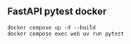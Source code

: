 ## FastAPI pytest docker

```
docker compose up -d --build
docker compose exec web uv run pytest
```